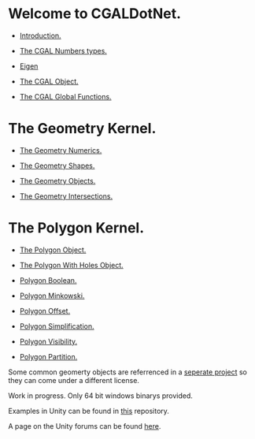 
# Welcome to CGALDotNet.

- [Introduction.](https://github.com/Scrawk/CGALDotNet/wiki/Introduction)

- [The CGAL Numbers types.](https://github.com/Scrawk/CGALDotNet/wiki/The-Number-Types)

- [Eigen](https://github.com/Scrawk/CGALDotNet/wiki/Eigen)

- [The CGAL Object.](https://github.com/Scrawk/CGALDotNet/wiki/The-CGALObject)

- [The CGAL Global Functions.](https://github.com/Scrawk/CGALDotNet/wiki/The-CGALGlobal-Functions)

# The Geometry Kernel.

- [The Geometry Numerics.](https://github.com/Scrawk/CGALDotNet/wiki/The-Geometry-Numerics)

- [The Geometry Shapes.](https://github.com/Scrawk/CGALDotNet/wiki/The-Geometry-Shapes)

- [The Geometry Objects.](https://github.com/Scrawk/CGALDotNet/wiki/The-Geometry-Objects)

- [The Geometry Intersections.](https://github.com/Scrawk/CGALDotNet/wiki/The-Geometry-Intersections)

# The Polygon Kernel.

- [The Polygon Object.](https://github.com/Scrawk/CGALDotNet/wiki/The-Polygon-Object)

- [The Polygon With Holes Object.](https://github.com/Scrawk/CGALDotNet/wiki/The-Polygon-With-Holes-Object)

- [Polygon Boolean.](https://github.com/Scrawk/CGALDotNet/wiki/Polygon-Boolean)

- [Polygon Minkowski.](https://github.com/Scrawk/CGALDotNet/wiki/Polygon-Minkowski)

- [Polygon Offset.](https://github.com/Scrawk/CGALDotNet/wiki/Polygon-Offset)

- [Polygon Simplification.](https://github.com/Scrawk/CGALDotNet/wiki/Polygon-Simplification)

- [Polygon Visibility.](https://github.com/Scrawk/CGALDotNet/wiki/Polygon-Visibility)

- [Polygon Partition.](https://github.com/Scrawk/CGALDotNet/wiki/Polygon-Partition)


Some common geomerty objects are referrenced in a [seperate project](https://github.com/Scrawk/CGALDotNetGeometry) so they can come under a different license.

Work in progress. Only 64 bit windows binarys provided.

Examples in Unity can be found in [this](https://github.com/Scrawk/CGALDotNetUnity) repository.

A page on the Unity forums can be found [here](https://forum.unity.com/threads/cgaldotnet-a-c-computational-library-built-around-cgal.1250314/).


